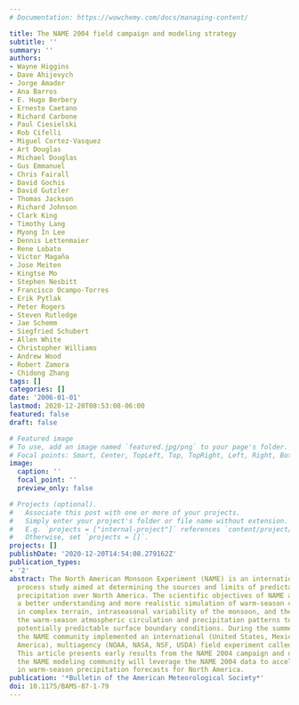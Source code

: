 ```yaml
---
# Documentation: https://wowchemy.com/docs/managing-content/

title: The NAME 2004 field campaign and modeling strategy
subtitle: ''
summary: ''
authors:
- Wayne Higgins
- Dave Ahijevych
- Jorge Amador
- Ana Barros
- E. Hugo Berbery
- Ernesto Caetano
- Richard Carbone
- Paul Ciesielski
- Rob Cifelli
- Miguel Cortez-Vasquez
- Art Douglas
- Michael Douglas
- Gus Emmanuel
- Chris Fairall
- David Gochis
- David Gutzler
- Thomas Jackson
- Richard Johnson
- Clark King
- Timothy Lang
- Myong In Lee
- Dennis Lettenmaier
- Rene Lobato
- Victor Magaña
- Jose Meiten
- Kingtse Mo
- Stephen Nesbitt
- Francisco Ocampo-Torres
- Erik Pytlak
- Peter Rogers
- Steven Rutledge
- Jae Schemm
- Siegfried Schubert
- Allen White
- Christopher Williams
- Andrew Wood
- Robert Zamora
- Chidong Zhang
tags: []
categories: []
date: '2006-01-01'
lastmod: 2020-12-20T08:53:08-06:00
featured: false
draft: false

# Featured image
# To use, add an image named `featured.jpg/png` to your page's folder.
# Focal points: Smart, Center, TopLeft, Top, TopRight, Left, Right, BottomLeft, Bottom, BottomRight.
image:
  caption: ''
  focal_point: ''
  preview_only: false

# Projects (optional).
#   Associate this post with one or more of your projects.
#   Simply enter your project's folder or file name without extension.
#   E.g. `projects = ["internal-project"]` references `content/project/deep-learning/index.md`.
#   Otherwise, set `projects = []`.
projects: []
publishDate: '2020-12-20T14:54:08.279162Z'
publication_types:
- '2'
abstract: The North American Monsoon Experiment (NAME) is an internationally coordinated
  process study aimed at determining the sources and limits of predictability of warm-season
  precipitation over North America. The scientific objectives of NAME are to promote
  a better understanding and more realistic simulation of warm-season convective processes
  in complex terrain, intraseasonal variability of the monsoon, and the response of
  the warm-season atmospheric circulation and precipitation patterns to slowly varying,
  potentially predictable surface boundary conditions. During the summer of 2004,
  the NAME community implemented an international (United States, Mexico, Central
  America), multiagency (NOAA, NASA, NSF, USDA) field experiment called NAME 2004.
  This article presents early results from the NAME 2004 campaign and describes how
  the NAME modeling community will leverage the NAME 2004 data to accelerate improvements
  in warm-season precipitation forecasts for North America.
publication: '*Bulletin of the American Meteorological Society*'
doi: 10.1175/BAMS-87-1-79
---
```

